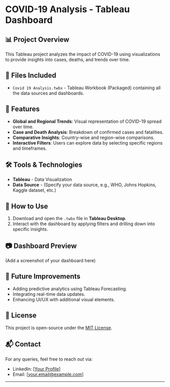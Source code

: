 # COVID-19 Analysis - Tableau Dashboard  

## 📊 Project Overview  
This Tableau project analyzes the impact of COVID-19 using visualizations to provide insights into cases, deaths, and trends over time.  

## 📂 Files Included  
- `Covid 19 Analysis.twbx` - Tableau Workbook (Packaged) containing all the data sources and dashboards.  

## 📌 Features  
- **Global and Regional Trends**: Visual representation of COVID-19 spread over time.  
- **Case and Death Analysis**: Breakdown of confirmed cases and fatalities.  
- **Comparative Insights**: Country-wise and region-wise comparisons.  
- **Interactive Filters**: Users can explore data by selecting specific regions and timeframes.  

## 🛠️ Tools & Technologies  
- **Tableau** - Data Visualization  
- **Data Source** - (Specify your data source, e.g., WHO, Johns Hopkins, Kaggle dataset, etc.)  

## 🚀 How to Use  
1. Download and open the `.twbx` file in **Tableau Desktop**.  
2. Interact with the dashboard by applying filters and drilling down into specific insights.  

## 📷 Dashboard Preview  
(Add a screenshot of your dashboard here)  

## 📌 Future Improvements  
- Adding predictive analytics using Tableau Forecasting.  
- Integrating real-time data updates.  
- Enhancing UI/UX with additional visual elements.  

## 📜 License  
This project is open-source under the [MIT License](LICENSE).  

## 📬 Contact  
For any queries, feel free to reach out via:  
- LinkedIn: [[Your Profile](https://www.linkedin.com/in/pruthviraj-patil-data-analyst/)] 
- Email: [[your.email@example.com](pruthviraj.patil3523@gmail.com)]  

---
